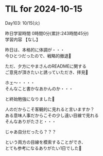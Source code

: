 # TIL for 2024-10-15

Day103: 10/15(火)  
  
昨日学習時間 0時間0分(累計:243時間45分)  
学習内容 【なし】  

昨日は、本格的に体調が・・・  
今ひとつだったので、戦略的撤退🙏  

ただ、夕方にやまさんのREADMEに関する  
ご意見が頂きたいと誘っていただき、拝見🙏  

ホェ〜・・・・  
そんなこと書かなあかんのか・・・  

と終始勉強になりました🙏  

人のだからこそ客観的に見れると言いますか？  
ある意味人事だからこその少し遠い目線で見れる  
そんなありがたさと・・・  

じゃあ自分だったら？？？  

という両方の目線を模索することができ、  
とても参考になるありがたい1日でした🙏  